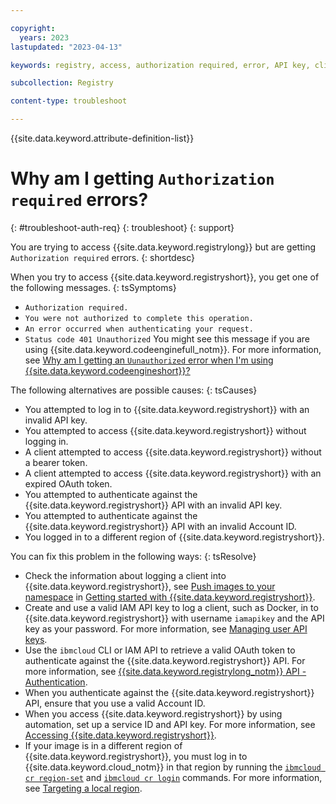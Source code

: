 ```yaml
---

copyright:
  years: 2023
lastupdated: "2023-04-13"

keywords: registry, access, authorization required, error, API key, client, token, region

subcollection: Registry

content-type: troubleshoot

---
```


{{site.data.keyword.attribute-definition-list}}

# Why am I getting `Authorization required` errors?
{: #troubleshoot-auth-req}
{: troubleshoot}
{: support}

You are trying to access {{site.data.keyword.registrylong}} but are getting `Authorization required` errors.
{: shortdesc}

When you try to access {{site.data.keyword.registryshort}}, you get one of the following messages.
{: tsSymptoms}

- `Authorization required.`
- `You were not authorized to complete this operation.`
- `An error occurred when authenticating your request.`
- `Status code 401 Unauthorized`
    You might see this message if you are using {{site.data.keyword.codeenginefull_notm}}. For more information, see [Why am I getting an `Uunauthorized` error when I'm using {{site.data.keyword.codeengineshort}}?](/docs/Registry?topic=Registry-troubleshoot-unauthorized-ce)

The following alternatives are possible causes:
{: tsCauses}

- You attempted to log in to {{site.data.keyword.registryshort}} with an invalid API key.
- You attempted to access {{site.data.keyword.registryshort}} without logging in.
- A client attempted to access {{site.data.keyword.registryshort}} without a bearer token.
- A client attempted to access {{site.data.keyword.registryshort}} with an expired OAuth token.
- You attempted to authenticate against the {{site.data.keyword.registryshort}} API with an invalid API key.
- You attempted to authenticate against the {{site.data.keyword.registryshort}} API with an invalid Account ID.
- You logged in to a different region of {{site.data.keyword.registryshort}}.

You can fix this problem in the following ways:
{: tsResolve}

- Check the information about logging a client into {{site.data.keyword.registryshort}}, see [Push images to your namespace](/docs/Registry?topic=Registry-getting-started&interface=ui#gs_registry_images_pushing) in [Getting started with {{site.data.keyword.registryshort}}](/docs/Registry?topic=Registry-getting-started&interface=ui).
- Create and use a valid IAM API key to log a client, such as Docker, in to {{site.data.keyword.registryshort}} with username `iamapikey` and the API key as your password. For more information, see [Managing user API keys](/docs/account?topic=account-userapikey&interface=ui#userapikey).
- Use the `ibmcloud` CLI or IAM API to retrieve a valid OAuth token to authenticate against the {{site.data.keyword.registryshort}} API. For more information, see [{{site.data.keyword.registrylong_notm}} API - Authentication](https://{DomainName}/apidocs/container-registry#authentication).
- When you authenticate against the {{site.data.keyword.registryshort}} API, ensure that you use a valid Account ID.
- When you access {{site.data.keyword.registryshort}} by using automation, set up a service ID and API key. For more information, see [Accessing {{site.data.keyword.registryshort}}](/docs/Registry?topic=Registry-registry_access#registry_access_serviceid_apikey_create).
- If your image is in a different region of {{site.data.keyword.registryshort}}, you must log in to {{site.data.keyword.cloud_notm}} in that region by running the [`ibmcloud cr region-set`](/docs/Registry?topic=Registry-containerregcli#bx_cr_region_set) and [`ibmcloud cr login`](/docs/Registry?topic=Registry-containerregcli#bx_cr_login) commands. For more information, see [Targeting a local region](/docs/Registry?topic=Registry-registry_overview#registry_regions).
